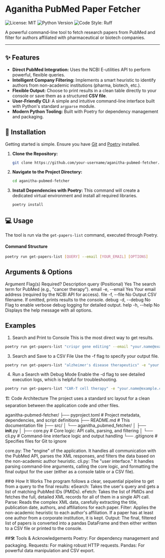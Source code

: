 # Aganitha PubMed Paper Fetcher

![License: MIT](https://img.shields.io/badge/License-MIT-blue.svg) ![Python Version](https://img.shields.io/badge/python-3.9+-brightgreen.svg) ![Code Style: Ruff](https://img.shields.io/endpoint?url=https://raw.githubusercontent.com/charliermarsh/ruff/main/assets/badge/v2.json)

A powerful command-line tool to fetch research papers from PubMed and filter for authors affiliated with pharmaceutical or biotech companies.

---

## ✨ Features

*   **Direct PubMed Integration:** Uses the NCBI E-utilities API to perform powerful, flexible queries.
*   **Intelligent Company Filtering:** Implements a smart heuristic to identify authors from non-academic institutions (pharma, biotech, etc.).
*   **Flexible Output:** Choose to print results in a clean table directly to your console or save them as a structured **CSV file**.
*   **User-Friendly CLI:** A simple and intuitive command-line interface built with Python's standard `argparse` module.
*   **Modern Python Tooling:** Built with Poetry for dependency management and packaging.

## 🚀 Installation

Getting started is simple. Ensure you have [Git](https://git-scm.com/) and [Poetry](https://python-poetry.org/) installed.

1.  **Clone the Repository:**
    ```bash
    git clone https://github.com/your-username/aganitha-pubmed-fetcher.git
    ```

2.  **Navigate to the Project Directory:**
    ```bash
    cd aganitha-pubmed-fetcher
    ```

3.  **Install Dependencies with Poetry:**
    This command will create a dedicated virtual environment and install all required libraries.
    ```bash
    poetry install
    ```

## 💻 Usage

The tool is run via the `get-papers-list` command, executed through Poetry.

#### **Command Structure**

```bash
poetry run get-papers-list [QUERY] --email [YOUR_EMAIL] [OPTIONS]
```
## Arguments & Options
Argument	Flag(s)	Required?	Description
query	(Positional)	Yes	The search term for PubMed (e.g., "cancer therapy").
email	-e, --email	Yes	Your email address (required by the NCBI API for access).
file	-f, --file	No	Output CSV filename. If omitted, prints results to the console.
debug	-d, --debug	No	Flag to enable verbose debug logging for detailed output.
help	-h, --help	No	Displays the help message with all options.

## Examples
1. Search and Print to Console
This is the most direct way to get results.
```bash
poetry run get-papers-list "crispr gene editing" --email "your.name@example.com"
```
3. Search and Save to a CSV File
Use the -f flag to specify your output file.
```bash
poetry run get-papers-list "alzheimer's disease therapeutics" -e "your.name@example.com" -f alzheimers_papers.csv
```
4. Run a Search with Debug Mode
Enable the -d flag to see detailed execution logs, which is helpful for troubleshooting.
```bash
poetry run get-papers-list "CAR-T cell therapy" -e "your.name@example.com" -f car-t.csv -d
```
🏗️ Code Architecture
The project uses a standard src layout for a clean separation between the application code and other files.

aganitha-pubmed-fetcher/
├── pyproject.toml          # Project metadata, dependencies, and script definitions
├── README.md               # This documentation file
├── src/
│   └── aganitha_pubmed_fetcher/
│       ├── __init__.py
│       ├── core.py         # Core logic: API calls, parsing, and filtering
│       └── cli.py          # Command-line interface logic and output handling
└── .gitignore              # Specifies files for Git to ignore

core.py: The "engine" of the application. It handles all communication with the PubMed API, parses the XML responses, and filters the data based on the non-academic author heuristic.
cli.py: The "user interface." It handles parsing command-line arguments, calling the core logic, and formatting the final output for the user (either as a console table or a CSV file).

##⚙️ How It Works
The program follows a clear, sequential pipeline to get from a query to the final results:
eSearch: Takes the user's query and gets a list of matching PubMed IDs (PMIDs).
eFetch: Takes the list of PMIDs and fetches the full, detailed XML records for all of them in a single API call.
Parse: Reads the complex XML data, carefully extracting the title, publication date, authors, and affiliations for each paper.
Filter: Applies the non-academic heuristic to each author's affiliation. If a paper has at least one author from a corporate institution, it is kept.
Output: The final, filtered list of papers is converted into a pandas DataFrame and then either written to a CSV file or printed to the console.

##🛠️ Tools & Acknowledgements
Poetry: For dependency management and packaging.
Requests: For making robust HTTP requests.
Pandas: For powerful data manipulation and CSV export.

